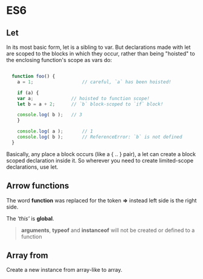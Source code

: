 # ES6

## Let

In its most basic form, let is a sibling to var. But declarations made with let are scoped to the blocks in which they occur, rather than being "hoisted" to the enclosing function's scope as vars do:

```js

  function foo() {
    a = 1;                  // careful, `a` has been hoisted!

    if (a) {
    var a;              // hoisted to function scope!
    let b = a + 2;      // `b` block-scoped to `if` block!

    console.log( b );   // 3
    }

    console.log( a );       // 1
    console.log( b );       // ReferenceError: `b` is not defined
  }

```

Basically, any place a block occurs (like a { .. } pair), a let can create a block scoped declaration inside it. So wherever you need to create limited-scope declarations, use let.

## Arrow functions

The word **function** was replaced for the token **=>** instead left side is the right side.

The *'this'* is **global**.

> **arguments**, **typeof** and **instanceof** will not be created or defined to a function

## Array from

Create a new instance from array-like to array.
